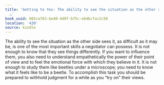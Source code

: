 ```yaml
---
title: 'Getting to Yes: The ability to see the situation as the other side sees it,
  …'
book_uuid: 865ca763-be40-4d9f-b75c-e64bcfac2c58
location: '439'
source: kindle
---
```


The ability to see the situation as the other side sees it, as difficult as it may be, is one of the most important skills a negotiator can possess. It is not enough to know that they see things differently. If you want to influence them, you also need to understand empathetically the power of their point of view and to feel the emotional force with which they believe in it. It is not enough to study them like beetles under a microscope; you need to know what it feels like to be a beetle. To accomplish this task you should be prepared to withhold judgment for a while as you “try on” their views.